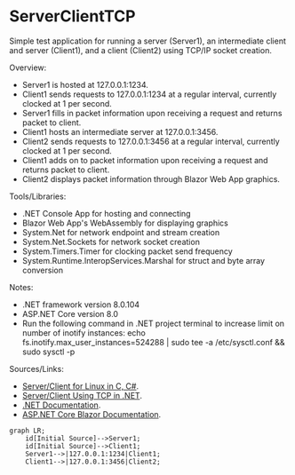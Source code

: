 # ServerClientTCP
Simple test application for running a server (Server1), an intermediate client and server (Client1), and a client (Client2) using TCP/IP socket creation.

Overview:
* Server1 is hosted at 127.0.0.1:1234.
* Client1 sends requests to 127.0.0.1:1234 at a regular interval, currently clocked at 1 per second.
* Server1 fills in packet information upon receiving a request and returns packet to client.
* Client1 hosts an intermediate server at 127.0.0.1:3456.
* Client2 sends requests to 127.0.0.1:3456 at a regular interval, currently clocked at 1 per second.
* Client1 adds on to packet information upon receiving a request and returns packet to client.
* Client2 displays packet information through Blazor Web App graphics.

Tools/Libraries:
* .NET Console App for hosting and connecting
* Blazor Web App's WebAssembly for displaying graphics
* System.Net for network endpoint and stream creation
* System.Net.Sockets for network socket creation
* System.Timers.Timer for clocking packet send frequency
* System.Runtime.InteropServices.Marshal for struct and byte array conversion

Notes:
* .NET framework version 8.0.104
* ASP.NET Core version 8.0
* Run the following command in .NET project terminal to increase limit on number of inotify instances:
echo fs.inotify.max_user_instances=524288 | sudo tee -a /etc/sysctl.conf && sudo sysctl -p

Sources/Links:
* [Server/Client for Linux in C, C#](https://github.com/sam2home/SamTestPlatform_ARM).
* [Server/Client Using TCP in .NET](https://www.c-sharpcorner.com/UploadFile/201fc1/creating-a-serversharp47client-application-using-only-tcp-prot/).
* [.NET Documentation](https://learn.microsoft.com/en-us/dotnet/fundamentals/).
* [ASP.NET Core Blazor Documentation](https://learn.microsoft.com/en-us/aspnet/core/blazor/?view=aspnetcore-8.0).


```mermaid
graph LR;
    id[Initial Source]-->Server1;
    id[Initial Source]-->Client1;
    Server1-->|127.0.0.1:1234|Client1;
    Client1-->|127.0.0.1:3456|Client2;
```